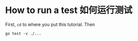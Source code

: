# How to run a test 如何运行测试
First, `cd` to where you put this tutorial. Then
```
go test -v ./...
```
